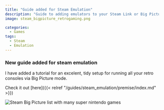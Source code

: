 ```yaml
---
title: "Guide added for Steam Emulation"
description: "Guide to adding emulators to your Steam Link or Big Picture setup."
image: steam_bigpicture_retrogaming.png

categories:
  - Games
tags:
  - Steam
  - Emulation
---
```


### New guide added for steam emulation

I have added a tutorial for an excelent, tidy setup for running all your retro consoles via Big Picture mode.

Check it out [here]({{< relref "/guides/steam_emulation/premise/index.md" >}})

![Steam Big Picture list with many super nintendo games](steam_big_picture_retrogaming.png)
